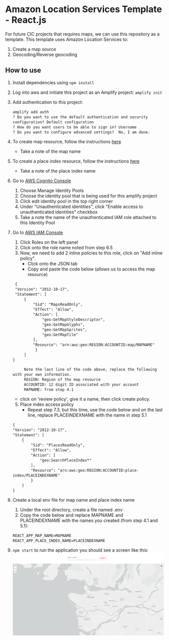 #  Amazon Location Services Template - React.js

For future CIC projects that requires maps, we can use this repository as a template.
This template uses Amazon Location Services to:
1. Create a map source
2. Geocoding/Reverse geocoding

## How to use
1. Install dependencies using `npm install`
2. Log into aws and initiate this project as an Amplify project: `amplify init`
3. Add authentication to this project:
   ```
   amplify add auth
   ? Do you want to use the default authentication and security configuration? Default configuration
   ? How do you want users to be able to sign in? Username
   ? Do you want to configure advanced settings?  No, I am done.
   ```
   
4. To create map resource, follow the instructions [here](https://docs.aws.amazon.com/location/latest/developerguide/create-map-resource.html)
   - Take a note of the map name
5. To create a place index resource, follow the instructions [here](https://docs.aws.amazon.com/location/latest/developerguide/create-place-index-resource.html)
    - Take a note of the place index name

6. Go to [AWS Cognito Console](https://console.aws.amazon.com/cognito/home)
   1. Choose Manage Identity Pools
    2. Choose the identity pool that is being used for this amplify project
    3. Click edit identity pool in the top right corner
    4. Under "Unauthenticated identities", click "Enable access to unauthenticated identities" checkbox
    5. Take a note the name of the unauthenticated IAM role attached to this Identity Pool
    
7. Go to [AWS IAM Console](https://console.aws.amazon.com/iam/)
    1. Click Roles on the left panel
    2. Click onto the role name noted from step 6.5
    3. Now, we need to add 2 inline policies to this role, click on "Add inline policy".
       - Click onto the JSON tab
       - Copy and paste the code below (allows us to access the map resource)
   ```
    {
    "Version": "2012-10-17",
    "Statement": [
        {
            "Sid": "MapsReadOnly",
            "Effect": "Allow",
            "Action": [
                "geo:GetMapStyleDescriptor",
                "geo:GetMapGlyphs",
                "geo:GetMapSprites",
                "geo:GetMapTile"
            ],
            "Resource": "arn:aws:geo:REGION:ACCOUNTID:map/MAPNAME"
             }
        ]
   }
   ```
            Note the last line of the code above, replace the following with your own information.
            REGION: Region of the map resource
            ACCOUNTID: 12 digit ID associated with your account
            MAPNAME: from step 4.1
   - click on 'review policy', give it a name, then click create policy.
    5. Place index access policy
         - Repeat step 7.3, but this time, use the code below and on the last line, replace 
        PLACEINDEXNAME with the name in step 5.1
    ```
   {
    "Version": "2012-10-17",
    "Statement": [
        {
            "Sid": "PlacesReadOnly",
            "Effect": "Allow",
            "Action": [
                "geo:SearchPlaceIndex*"
            ],
            "Resource": "arn:aws:geo:REGION:ACCOUNTID:place-index/PLACEINDEXNAME"
            }
        ]
    }
   ```

8. Create a local env file for map name and place index name
    1. Under the root directory, create a file named .env
    2. Copy the code below and replace MAPNAME and PLACEINDEXNAME with the names you created (from step 4.1 and 5.1):
    ```
   REACT_APP_MAP_NAME=MAPNAME
   REACT_APP_PLACE_INDEX_NAME=PLACEINDEXNAME
   ```
   
9. `npm start` to run the application you should see a screen like this:
   <img src="./docs/images/map.png"  width="800"/>



